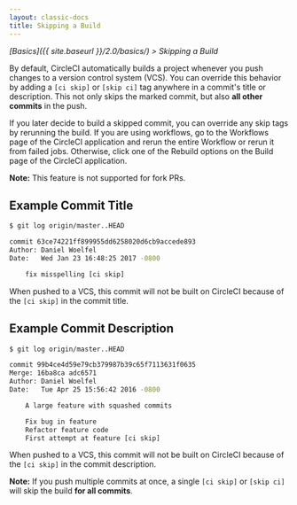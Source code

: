 ```yaml
---
layout: classic-docs
title: Skipping a Build
---
```


_[Basics]({{ site.baseurl }}/2.0/basics/) > Skipping a Build_

By default,
CircleCI automatically builds a project
whenever you push changes to a version control system (VCS).
You can override this behavior
by adding a `[ci skip]` or `[skip ci]` tag
anywhere in a commit's title or description.
This not only skips the marked commit,
but also **all other commits** in the push.

If you later decide to build a skipped commit,
you can override any skip tags
by rerunning the build.
If you are using workflows,
go to the Workflows page of the CircleCI application
and rerun the entire Workflow or rerun it from failed jobs.
Otherwise, click one of the Rebuild options on the Build page of the CircleCI application.

**Note:**
This feature is not supported for fork PRs.

## Example Commit Title

```bash
$ git log origin/master..HEAD

commit 63ce74221ff899955dd6258020d6cb9accede893
Author: Daniel Woelfel
Date:   Wed Jan 23 16:48:25 2017 -0800

    fix misspelling [ci skip]
```

When pushed to a VCS,
this commit will not be built on CircleCI
because of the `[ci skip]` in the commit title.

## Example Commit Description

```bash
$ git log origin/master..HEAD

commit 99b4ce4d59e79cb379987b39c65f7113631f0635
Merge: 16ba8ca adc6571
Author: Daniel Woelfel
Date:   Tue Apr 25 15:56:42 2016 -0800

    A large feature with squashed commits

    Fix bug in feature
    Refactor feature code
    First attempt at feature [ci skip]
```

When pushed to a VCS,
this commit will not be built on CircleCI
because of the `[ci skip]` in the commit description.

**Note:**
If you push multiple commits at once,
a single `[ci skip]` or `[skip ci]` will skip the build **for all commits**.
